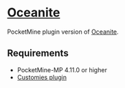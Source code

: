 # [Oceanite](https://poggit.pmmp.io/ci/DavyCraft648/Oceanite/~)

PocketMine plugin version of [Oceanite](https://mcpedl.com/oceanite/).

## Requirements

- PocketMine-MP 4.11.0 or higher
- [Customies plugin](https://poggit.pmmp.io/ci/DavyCraft648/Customies-NG/Customies)
